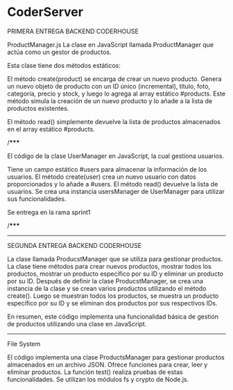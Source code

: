 # CoderServer

PRIMERA ENTREGA BACKEND CODERHOUSE

ProductManager.js
La clase en JavaScript llamada ProductManager que actúa como un gestor de productos.

Esta clase tiene dos métodos estáticos:

El método create(product) se encarga de crear un nuevo producto.
Genera un nuevo objeto de producto con un ID único (incremental), título, foto, categoría, precio y stock, y luego lo agrega al array estático #products.
Este método simula la creación de un nuevo producto y lo añade a la lista de productos existentes.

El método read() simplemente devuelve la lista de productos almacenados en el array estático #products.

/********************************\*\*\*********************************

El código de la clase UserManager en JavaScript, la cual gestiona usuarios.

Tiene un campo estático #users para almacenar la información de los usuarios.
El método create(user) crea un nuevo usuario con datos proporcionados y lo añade a #users.
El método read() devuelve la lista de usuarios.
Se crea una instancia usersManager de UserManager para utilizar sus funcionalidades.

Se entrega en la rama sprint1

/********************************\*\*\*********************************

---

SEGUNDA ENTREGA BACKEND CODERHOUSE

La clase llamada ProducstManager que se utiliza para gestionar productos.
La clase tiene métodos para crear nuevos productos, mostrar todos los productos, mostrar un producto específico por su ID y eliminar un producto por su ID.
Después de definir la clase ProducstManager, se crea una instancia de la clase y se crean varios productos utilizando el método create(). Luego se muestran todos los productos, se muestra un producto específico por su ID y se eliminan dos productos por sus respectivos IDs.

En resumen, este código implementa una funcionalidad básica de gestión de productos utilizando una clase en JavaScript.
__________________________________________________________________________________________________________
File System

El código implementa una clase ProductsManager para gestionar productos almacenados en un archivo JSON. Ofrece funciones para crear, leer y eliminar productos. La función test() realiza pruebas de estas funcionalidades. Se utilizan los módulos fs y crypto de Node.js.

